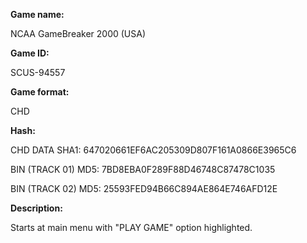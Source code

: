 **Game name:**

NCAA GameBreaker 2000 (USA)

**Game ID:**

SCUS-94557

**Game format:**

CHD

**Hash:**

CHD DATA SHA1: 647020661EF6AC205309D807F161A0866E3965C6

BIN (TRACK 01) MD5: 7BD8EBA0F289F88D46748C87478C1035

BIN (TRACK 02) MD5: 25593FED94B66C894AE864E746AFD12E

**Description:**

Starts at main menu with "PLAY GAME" option highlighted.